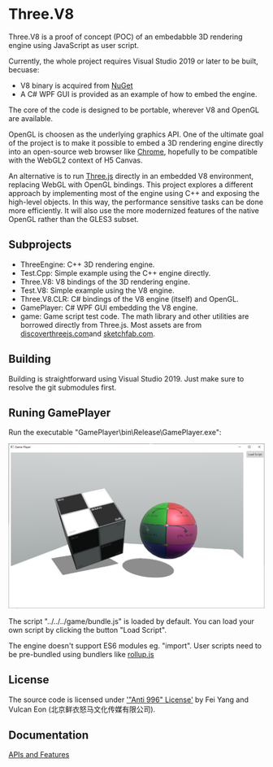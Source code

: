 # Three.V8

Three.V8 is a proof of concept (POC) of an embedabble 3D rendering engine using JavaScript as user script.

Currently, the whole project requires Visual Studio 2019 or later to be built, becuase:

* V8 binary is acquired from [NuGet](https://www.nuget.org/packages/v8-v142-x64/)
* A C# WPF GUI is provided as an example of how to embed the engine.

The core of the code is designed to be portable, wherever V8 and OpenGL are available.

OpenGL is choosen as the underlying graphics API. One of the ultimate goal of the project is to make it possible to embed a 3D rendering engine directly into an open-source web browser like [Chrome](https://www.chromium.org/developers/how-tos/get-the-code/), hopefully to be compatible with the WebGL2 context of H5 Canvas.

An alternative is to run [Three.js](https://threejs.org/) directly in an embedded V8 environment, replacing WebGL with OpenGL bindings. This project explores a different approach by implementing most of the engine using C++ and exposing the high-level objects. In this way, the performance sensitive tasks can be done more efficiently. It will also use the more modernized features of the native OpenGL rather than the GLES3 subset.

## Subprojects

* ThreeEngine: C++ 3D rendering engine.
* Test.Cpp: Simple example using the C++ engine directly.
* Three.V8: V8 bindings of the 3D rendering engine.
* Test.V8: Simple example using the V8 engine.
* Three.V8.CLR: C# bindings of the V8 engine (itself) and OpenGL.
* GamePlayer: C# WPF GUI embedding the V8 engine.
* game: Game script test code. The math library and other utilities are borrowed directly from Three.js. Most assets are from [discoverthreejs.com](https://discoverthreejs.com/)and [sketchfab.com](https://sketchfab.com/tags/glb).

## Building

Building is straightforward using Visual Studio 2019. Just make sure to resolve the git submodules first.

## Runing GamePlayer

Run the executable "GamePlayer\bin\Release\GamePlayer.exe":

![screenshot.png](docs/screenshot.png)

The script "../../../game/bundle.js" is loaded by default. You can load your own script by clicking the button "Load Script".

The engine doesn't support ES6 modules eg. "import". User scripts need to be pre-bundled using bundlers like [rollup.js](https://rollupjs.org/)

## License
The source code is licensed under ['"Anti 996" License'](https://github.com/996icu/996.ICU/blob/master/LICENSE) by Fei Yang and Vulcan Eon (北京鲜衣怒马文化传媒有限公司).

## Documentation

[APIs and Features](docs/APIs%20and%20Features)

